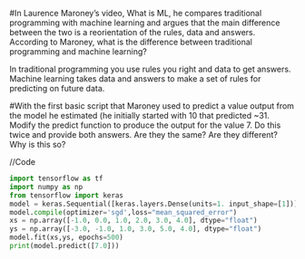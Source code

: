 #In Laurence Maroney’s video, What is ML, he compares traditional programming with machine learning and argues that the main difference between the two is a reorientation of the rules, data and answers.  According to Maroney, what is the difference between traditional programming and machine learning?

In traditional programming you use rules you right and data to get answers. Machine learning takes data and answers to make a set of rules for predicting on future data.

#With the first basic script that Maroney used to predict a value output from the model he estimated (he initially started with 10 that predicted ~31.  Modify the predict function to produce the output for the value 7.  Do this twice and provide both answers.  Are they the same? Are they different?  Why is this so?

//Code

```python
import tensorflow as tf
import numpy as np
from tensorflow import keras
model = keras.Sequential([keras.layers.Dense(units=1. input_shape=[1])])
model.compile(optimizer='sgd',loss="mean_squared_error")
xs = np.array([-1.0, 0.0, 1.0, 2.0, 3.0, 4.0], dtype="float")
ys = np.array([-3.0, -1.0, 1.0, 3.0, 5.0, 4.0], dtype="float")
model.fit(xs,ys, epochs=500)
print(model.predict([7.0]))
```
